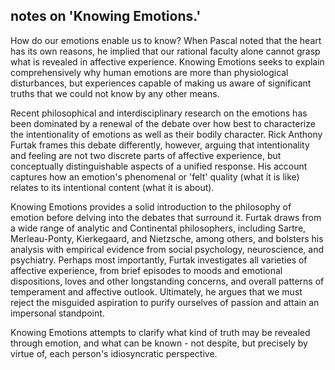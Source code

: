 ## notes on 'Knowing Emotions.'

How do our emotions enable us to know? When Pascal noted that the heart has its own reasons, he implied that our rational faculty alone cannot grasp what is revealed in affective experience. Knowing Emotions seeks to explain comprehensively why human emotions are more than physiological disturbances, but experiences capable of making us aware of significant truths that we could not know by any other means.

Recent philosophical and interdisciplinary research on the emotions has been dominated by a renewal of the debate over how best to characterize the intentionality of emotions as well as their bodily character. Rick Anthony Furtak frames this debate differently, however, arguing that intentionality and feeling are not two discrete parts of affective experience, but conceptually distinguishable aspects of a unified response. His account captures how an emotion's phenomenal or 'felt' quality (what it is like) relates to its intentional content (what it is about).

Knowing Emotions provides a solid introduction to the philosophy of emotion before delving into the debates that surround it. Furtak draws from a wide range of analytic and Continental philosophers, including Sartre, Merleau-Ponty, Kierkegaard, and Nietzsche, among others, and bolsters his analysis with empirical evidence from social psychology, neuroscience, and psychiatry. Perhaps most importantly, Furtak investigates all varieties of affective experience, from brief episodes to moods and emotional dispositions, loves and other longstanding concerns, and overall patterns of temperament and affective outlook. Ultimately, he argues that we must reject the misguided aspiration to purify ourselves of passion and attain an impersonal standpoint.

Knowing Emotions attempts to clarify what kind of truth may be revealed through emotion, and what can be known - not despite, but precisely by virtue of, each person's idiosyncratic perspective.